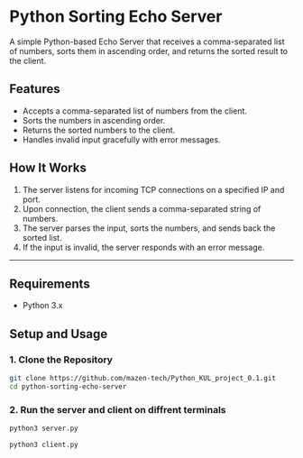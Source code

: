 # Python Sorting Echo Server

A simple Python-based Echo Server that receives a comma-separated list of numbers, sorts them in ascending order, and returns the sorted result to the client.

## Features

- Accepts a comma-separated list of numbers from the client.
- Sorts the numbers in ascending order.
- Returns the sorted numbers to the client.
- Handles invalid input gracefully with error messages.

## How It Works

1. The server listens for incoming TCP connections on a specified IP and port.
2. Upon connection, the client sends a comma-separated string of numbers.
3. The server parses the input, sorts the numbers, and sends back the sorted list.
4. If the input is invalid, the server responds with an error message.

---

## Requirements

- Python 3.x

## Setup and Usage

### 1. Clone the Repository
```bash
git clone https://github.com/mazen-tech/Python_KUL_project_0.1.git
cd python-sorting-echo-server 
```

### 2. Run the server and client on diffrent terminals 
```bash
python3 server.py
```

```bash 
python3 client.py
```


